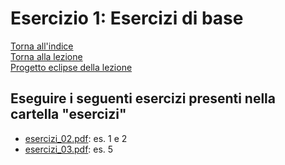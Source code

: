 # Esercizio 1: Esercizi di base  
[Torna all'indice](/README.md)  
[Torna alla lezione](/modulo-04/lezione-1.md)  
[Progetto eclipse della lezione](/modulo-04/eclipse/mod-04-lezione-01/src)

## Eseguire i seguenti esercizi presenti nella cartella "esercizi"

- [esercizi_02.pdf](/esercizi/esercizi_02.pdf): es. 1 e 2
- [esercizi_03.pdf](/esercizi/esercizi_03.pdf): es. 5